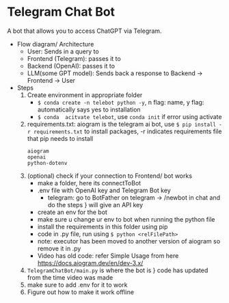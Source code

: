 # Telegram Chat Bot
A bot that allows you to access ChatGPT via Telegram.
- Flow diagram/ Architecture
    - User: Sends in a query to
    - Frontend (Telegram): passes it to
    - Backend (OpenAI): passes it to
    - LLM(some GPT model): Sends back a response to Backend -> Frontend -> User
- Steps
    1. Create environment in appropriate folder 
        - `$ conda create -n telebot python -y`, n flag: name, y flag: automatically says yes to installation
        - `$ conda  acitvate telebot`, use `conda init` if error using activate
    2. requirements.txt: aiogram is the telegram ai bot, use `$ pip install -r requirements.txt` to install packages, -r indicates requirements file that pip needs to install
        ```
        aiogram
        openai
        python-dotenv
        ```
    3. (optional) check if your connection to Frontend/ bot works
        - make a folder, here its connectToBot
        - .env file with OpenAI key and Telegram Bot key
            - telegram: go to BotFather on telegram -> /newbot in chat and do the steps } will give an API key
        - create an env for the bot
        - make sure u change ur env to bot when running the python file
        - install the requirements in this folder using pip
        - code in .py file, run using `$ python <relFilePath>`
        - note: executor has been moved to another version of aiogram so remove it in .py
        - Video has old code: refer Simple Usage from here https://docs.aiogram.dev/en/dev-3.x/
    4. `TelegramChatBot/main.py` is where the bot is } code has updated from the time video was made
    5. make sure to add .env for it to work
    6. Figure out how to make it work offline
